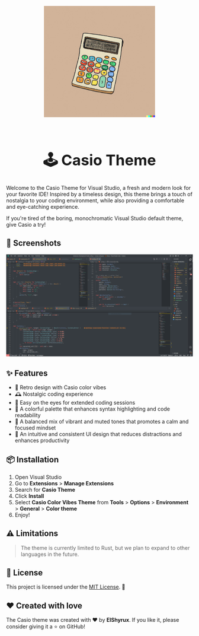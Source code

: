 
<p align="center">
<img src="./public/logo.png" alt="logo" width="300" style="display: block; margin: 0 auto"/>
</p>
<br>
<h1 align="center" style= "font-size: 40px">
🕹️ Casio Theme
</h1>

Welcome to the Casio Theme for Visual Studio, a fresh and modern look for your favorite IDE! Inspired by a timeless design, this theme brings a touch of nostalgia to your coding environment, while also providing a comfortable and eye-catching experience.

If you're tired of the boring, monochromatic Visual Studio default theme, give Casio a try!

## 📸 Screenshots
![image](./public/Dark.png)

## ✨ Features

- 🚀 Retro design with Casio color vibes
- 🕰️ Nostalgic coding experience
- 🙌 Easy on the eyes for extended coding sessions
- 🌈 A colorful palette that enhances syntax highlighting and code readability
- 🎨 A balanced mix of vibrant and muted tones that promotes a calm and focused mindset
- 🎯 An intuitive and consistent UI design that reduces distractions and enhances productivity


## 📦 Installation

1. Open Visual Studio
2. Go to **Extensions** > **Manage Extensions**
3. Search for **Casio Theme**
4. Click **Install**
5. Select **Casio Color Vibes Theme** from **Tools** > **Options** > **Environment** > **General** > **Color theme**
6. Enjoy!

## ⚠️ Limitations
> The theme is currently limited to Rust, but we plan to expand to other languages in the future.

## 📝 License

This project is licensed under the [MIT License](https://opensource.org/licenses/MIT). 📜


## ❤️ Created with love
The Casio theme was created with ❤️ by  **ElShyrux**. If you like it, please consider giving it a ⭐️ on GitHub!
